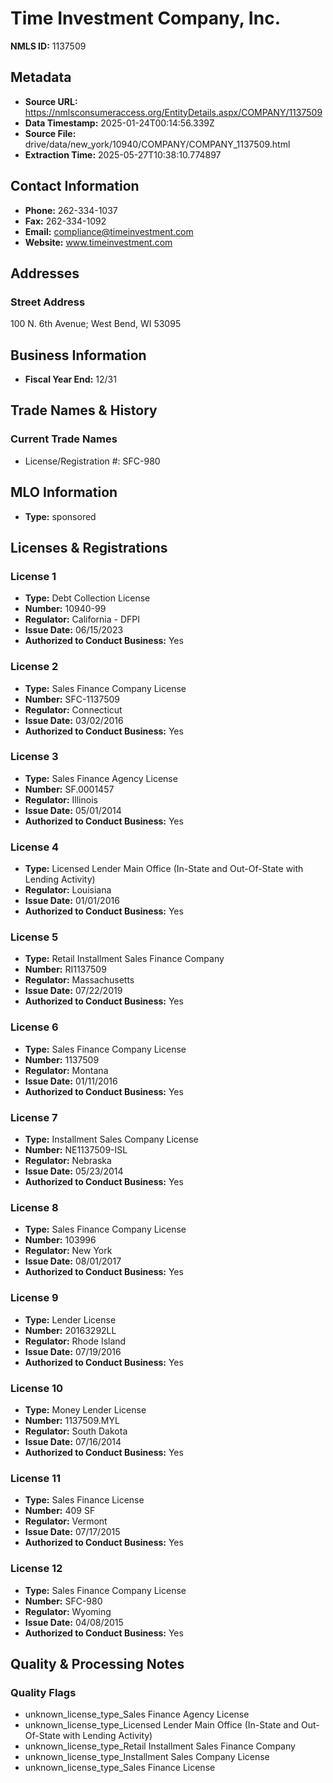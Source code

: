 # Time Investment Company, Inc.

**NMLS ID:** 1137509

## Metadata
- **Source URL:** https://nmlsconsumeraccess.org/EntityDetails.aspx/COMPANY/1137509
- **Data Timestamp:** 2025-01-24T00:14:56.339Z
- **Source File:** drive/data/new_york/10940/COMPANY/COMPANY_1137509.html
- **Extraction Time:** 2025-05-27T10:38:10.774897

## Contact Information
- **Phone:** 262-334-1037
- **Fax:** 262-334-1092
- **Email:** compliance@timeinvestment.com
- **Website:** www.timeinvestment.com

## Addresses
### Street Address
100 N. 6th Avenue; West Bend, WI 53095

## Business Information
- **Fiscal Year End:** 12/31

## Trade Names & History
### Current Trade Names
- License/Registration #: SFC-980

## MLO Information
- **Type:** sponsored

## Licenses & Registrations

### License 1
- **Type:** Debt Collection License
- **Number:** 10940-99
- **Regulator:** California - DFPI
- **Issue Date:** 06/15/2023
- **Authorized to Conduct Business:** Yes

### License 2
- **Type:** Sales Finance Company License
- **Number:** SFC-1137509
- **Regulator:** Connecticut
- **Issue Date:** 03/02/2016
- **Authorized to Conduct Business:** Yes

### License 3
- **Type:** Sales Finance Agency License
- **Number:** SF.0001457
- **Regulator:** Illinois
- **Issue Date:** 05/01/2014
- **Authorized to Conduct Business:** Yes

### License 4
- **Type:** Licensed Lender Main Office (In-State and Out-Of-State with Lending Activity)
- **Regulator:** Louisiana
- **Issue Date:** 01/01/2016
- **Authorized to Conduct Business:** Yes

### License 5
- **Type:** Retail Installment Sales Finance Company
- **Number:** RI1137509
- **Regulator:** Massachusetts
- **Issue Date:** 07/22/2019
- **Authorized to Conduct Business:** Yes

### License 6
- **Type:** Sales Finance Company License
- **Number:** 1137509
- **Regulator:** Montana
- **Issue Date:** 01/11/2016
- **Authorized to Conduct Business:** Yes

### License 7
- **Type:** Installment Sales Company License
- **Number:** NE1137509-ISL
- **Regulator:** Nebraska
- **Issue Date:** 05/23/2014
- **Authorized to Conduct Business:** Yes

### License 8
- **Type:** Sales Finance Company License
- **Number:** 103996
- **Regulator:** New York
- **Issue Date:** 08/01/2017
- **Authorized to Conduct Business:** Yes

### License 9
- **Type:** Lender License
- **Number:** 20163292LL
- **Regulator:** Rhode Island
- **Issue Date:** 07/19/2016
- **Authorized to Conduct Business:** Yes

### License 10
- **Type:** Money Lender License
- **Number:** 1137509.MYL
- **Regulator:** South Dakota
- **Issue Date:** 07/16/2014
- **Authorized to Conduct Business:** Yes

### License 11
- **Type:** Sales Finance License
- **Number:** 409 SF
- **Regulator:** Vermont
- **Issue Date:** 07/17/2015
- **Authorized to Conduct Business:** Yes

### License 12
- **Type:** Sales Finance Company License
- **Number:** SFC-980
- **Regulator:** Wyoming
- **Issue Date:** 04/08/2015
- **Authorized to Conduct Business:** Yes

## Quality & Processing Notes
### Quality Flags
- unknown_license_type_Sales Finance Agency License
- unknown_license_type_Licensed Lender Main Office (In-State and Out-Of-State with Lending Activity)
- unknown_license_type_Retail Installment Sales Finance Company
- unknown_license_type_Installment Sales Company License
- unknown_license_type_Sales Finance License
